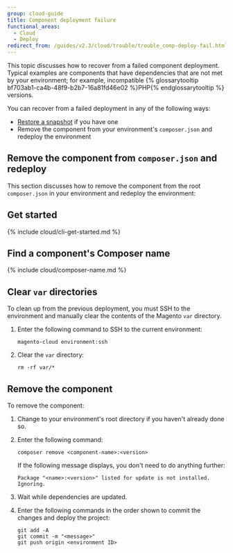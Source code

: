 ```yaml
---
group: cloud-guide
title: Component deployment failure
functional_areas:
  - Cloud
  - Deploy
redirect_from: /guides/v2.3/cloud/trouble/trouble_comp-deploy-fail.html
---
```


This topic discusses how to recover from a failed component deployment. Typical examples are components that have dependencies that are not met by your environment; for example, incompatible {% glossarytooltip bf703ab1-ca4b-48f9-b2b7-16a81fd46e02 %}PHP{% endglossarytooltip %} versions.

You can recover from a failed deployment in any of the following ways:

* [Restore a snapshot]({{page.baseurl}}/cloud/project/snapshot-management.html) if you have one
* Remove the component from your environment's `composer.json` and redeploy the environment

## Remove the component from `composer.json` and redeploy

This section discusses how to remove the component from the root `composer.json` in your environment and redeploy the environment:

## Get started

{% include cloud/cli-get-started.md %}

## Find a component's Composer name

{% include cloud/composer-name.md %}

## Clear `var` directories

To clean up from the previous deployment, you must SSH to the environment and manually clear the contents of the Magento `var` directory.

1. Enter the following command to SSH to the current environment:

   ```
   magento-cloud environment:ssh
   ```

2. Clear the `var` directory:

   ```
   rm -rf var/*
   ```

## Remove the component

To remove the component:

1. Change to your environment's root directory if you haven't already done so.
2. Enter the following command:

   ```
   composer remove <component-name>:<version>
   ```

   If the following message displays, you don't need to do anything further:

   ```
   Package "<name>:<version>" listed for update is not installed. Ignoring.
   ```

3. Wait while dependencies are updated.
4. Enter the following commands in the order shown to commit the changes and deploy the project:

   ```
   git add -A
   git commit -m "<message>"
   git push origin <environment ID>
   ```

